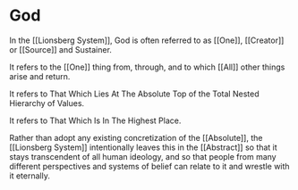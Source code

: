 # God

In the [[Lionsberg System]], God is often referred to as [[One]], [[Creator]] or [[Source]] and Sustainer. 

It refers to the [[One]] thing from, through, and to which [[All]] other things arise and return. 

It refers to That Which Lies At The Absolute Top of the Total Nested Hierarchy of Values.

It refers to That Which Is In The Highest Place. 

Rather than adopt any existing concretization of the [[Absolute]], the [[Lionsberg System]] intentionally leaves this in the [[Abstract]] so that it stays transcendent of all human ideology, and so that people from many different perspectives and systems of belief can relate to it and wrestle with it eternally. 
